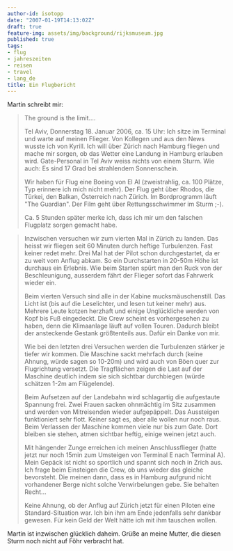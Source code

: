 ```yaml
---
author-id: isotopp
date: "2007-01-19T14:13:02Z"
draft: true
feature-img: assets/img/background/rijksmuseum.jpg
published: true
tags:
- flug
- jahreszeiten
- reisen
- travel
- lang_de
title: Ein Flugbericht
---
```

Martin schreibt mir: <blockquote>The ground is the limit....

Tel Aviv, Donnerstag 18. Januar 2006, ca. 15 Uhr: Ich sitze im Terminal und warte auf meinen Flieger. Von Kollegen und aus den News wusste ich von Kyrill. Ich will über Zürich nach Hamburg fliegen und mache mir sorgen, ob das Wetter eine Landung in Hamburg erlauben wird. Gate-Personal in Tel Aviv weiss nichts von einem Sturm. Wie auch: Es sind 17 Grad bei strahlendem Sonnenschein.

Wir haben für Flug eine Boeing von El Al (zweistrahlig, ca. 100 Plätze, Typ erinnere ich mich nicht mehr). Der Flug geht über Rhodos, die Türkei, den Balkan, Österreich nach Zürich. Im Bordprogramm läuft "The Guardian". Der Film geht über Rettungsschwimmer im Sturm ;-).

Ca. 5 Stunden später merke ich, dass ich mir um den falschen Flugplatz sorgen gemacht habe.</blockquote>

<blockquote>Inzwischen versuchen wir zum vierten Mal in Zürich zu landen. Das heisst wir fliegen seit 60 Minuten durch heftige Turbulenzen. Fast keiner redet mehr. Drei Mal hat der Pilot schon durchgestartet, da er zu weit vom Anflug abkam. So ein Durchstarten in 20-50m Höhe ist durchaus ein Erlebnis. Wie beim Starten spürt man den Ruck von der Beschleunigung, ausserdem fährt der Flieger sofort das Fahrwerk wieder ein.

Beim vierten Versuch sind alle in der Kabine mucksmäuschenstill. Das Licht ist (bis auf die Leselichter, und lesen tut keiner mehr) aus. Mehrere Leute kotzen herzhaft und einige Unglückliche werden von Kopf bis Fuß eingedeckt. Die Crew scheint es vorhergesehen zu haben, denn die Klimaanlage läuft auf vollen Touren. Dadurch bleibt der ansteckende Gestank größtenteils aus. Dafür ein Danke von mir.

Wie bei den letzten drei Versuchen werden die Turbulenzen stärker je tiefer wir kommen. Die Maschine sackt mehrfach durch (keine Ahnung, würde sagen so 10-20m) und wird auch von Böen quer zur Flugrichtung versetzt. Die Tragflächen zeigen die Last auf der Maschine deutlich indem sie sich sichtbar durchbiegen (würde schätzen 1-2m am Flügelende).

Beim Aufsetzen auf der Landebahn wird schlagartig die aufgestaute Spannung frei. Zwei Frauen sacken ohnmächtig im Sitz zusammen und werden von Mitreisenden wieder aufgepäppelt. Das Aussteigen funktioniert sehr flott. Keiner sagt es, aber alle wollen nur noch raus. Beim Verlassen der Maschine kommen viele nur bis zum Gate. Dort bleiben sie stehen, atmen sichtbar heftig, einige weinen jetzt auch.

Mit hängender Zunge erreichen ich meinen Anschlussflieger (hatte jetzt nur noch 15min zum Umsteigen von Terminal E nach Terminal A). Mein Gepäck ist nicht so sportlich und spannt sich noch in Zrich aus. Ich frage beim Einsteigen die Crew, ob uns wieder das gleiche bevorsteht. Die meinen dann, dass es in Hamburg aufgrund nicht vorhandener Berge nicht solche Verwirbelungen gebe. Sie behalten Recht...

Keine Ahnung, ob der Anflug auf Zürich jetzt für einen Piloten eine Standard-Situation war. Ich bin ihm am Ende jedenfalls sehr dankbar gewesen. Für kein Geld der Welt hätte ich mit ihm tauschen wollen.</blockquote> Martin ist inzwischen glücklich daheim. Grüße an meine Mutter, die diesen Sturm noch nicht auf Föhr verbracht hat.
